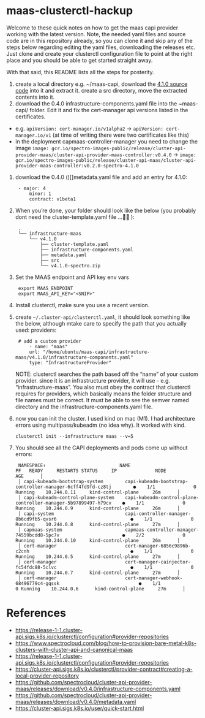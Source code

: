 # maas-clusterctl-hackup

Welcome to these quick notes on how to get the maas capi provider working with the latest version. Note, the needed yaml files and source code are in this repository already, so you can clone it and skip any of the steps below regarding editing the yaml files, downloading the releases etc.  Just clone and create your clusterctl configuration file to point at the right place and you should be able to get started straight away. 

With that said, this README lists all the steps for posterity.

1. create a local directory e.g. ~/maas-capi, download the [4.1.0 source code](https://github.com/spectrocloud/cluster-api-provider-maas/releases/tag/v4.1.0-spectro) into it and extract it. create a src directory, move the extracted contents into it.
1. download the 0.4.0 infrastructure-components.yaml file into the ~maas-capi/ folder. Edit it and fix the cert-manager api versions listed in the certificates. 
  - e.g. `apiVersion: cert-manager.io/v1alpha2` → `apiVersion: cert-manager.io/v1` (at time of writing there were two certificates like this)
  - in the deployment capmaas-controller-manager you need to change the image
    `image: gcr.io/spectro-images-public/release/cluster-api-provider-maas/cluster-api-provider-maas-controller:v0.4.0` → `image: gcr.io/spectro-images-public/release/cluster-api-maas/cluster-api-provider-maas-controller:v0.2.0-spectro-4.1.0`
1. download the 0.4.0 ()[]metadata.yaml file and add an entry for 4.1.0:

        - major: 4
            minor: 1
            contract: v1beta1


1. When you’re done, your folder should look like the below (you probably dont need the cluster-template.yaml file …:man_shrugging: ):

        .
        └── infrastructure-maas
            └── v4.1.0
                ├── cluster-template.yaml
                ├── infrastructure-components.yaml
                ├── metadata.yaml
                ├── src
                └── v4.1.0-spectro.zip

1. Set the MAAS endpoint and API key env vars

        export MAAS_ENDPOINT 
        export MAAS_API_KEY="<SNIP>"

1. Install clusterctl, make sure you use a recent version.

1. create `~/.cluster-api/clusterctl.yaml`, it should look something like the below, although mtake care to specify the path that you actually used:
providers:

        # add a custom provider
            - name: "maas"
            url: "/home/ubuntu/maas-capi/infrastructure-maas/v4.1.0/infrastructure-components.yaml"
            type: "InfrastructureProvider"

    NOTE: clusterctl searches the path based off the “name” of your custom provider. since it is an infrastructure provider, it will use <infrastructure>-<name> e.g. “infrastructure-maas”. You also must obey the contract that clusterctl requires for providers, which basically means the folder structure and file names must be correct. It must be able to see the semver named directory and the infrastructure-components.yaml file.

1. now you can init the cluster. I used kind on mac (M1). I had architecture errors using multipass/kubeadm (no idea why). It worked with kind.

    `clusterctl init --infrastructure maas --v=5`

1. You should see all the CAPI deployments and pods come up without errors:

        NAMESPACE↑                           NAME                                                              PF   READY     RESTARTS STATUS     IP              NODE                   AGE      │
        │ capi-kubeadm-bootstrap-system        capi-kubeadm-bootstrap-controller-manager-6cff4fd9fd-cz8tj        ●    1/1              0 Running    10.244.0.11     kind-control-plane     26m      │
        │ capi-kubeadm-control-plane-system    capi-kubeadm-control-plane-controller-manager-5b97899497-h79cv    ●    1/1              0 Running    10.244.0.9      kind-control-plane     26m      │
        │ capi-system                          capi-controller-manager-8b6cd9fb5-qvsr6                           ●    1/1              0 Running    10.244.0.8      kind-control-plane     27m      │
        │ capmaas-system                       capmaas-controller-manager-74559bcdd8-5pc7v                       ●    2/2              0 Running    10.244.0.10     kind-control-plane     26m      │
        │ cert-manager                         cert-manager-6856c9896b-c2cnh                                     ●    1/1              0 Running    10.244.0.5      kind-control-plane     27m      │
        │ cert-manager                         cert-manager-cainjector-fc54fdc88-5clvc                           ●    1/1              0 Running    10.244.0.7      kind-control-plane     27m      │
        │ cert-manager                         cert-manager-webhook-68496779c4-gqssk                             ●    1/1              0 Running    10.244.0.6      kind-control-plane     27m      │

# References
- https://release-1-1.cluster-api.sigs.k8s.io/clusterctl/configuration#provider-repositories
- https://www.spectrocloud.com/blog/how-to-provision-bare-metal-k8s-clusters-with-cluster-api-and-canonical-maas
- https://release-1-1.cluster-api.sigs.k8s.io/clusterctl/configuration#provider-repositories
- https://cluster-api.sigs.k8s.io/clusterctl/provider-contract#creating-a-local-provider-repository
- https://github.com/spectrocloud/cluster-api-provider-maas/releases/download/v0.4.0/infrastructure-components.yaml
- https://github.com/spectrocloud/cluster-api-provider-maas/releases/download/v0.4.0/metadata.yaml
- https://cluster-api.sigs.k8s.io/user/quick-start.html

